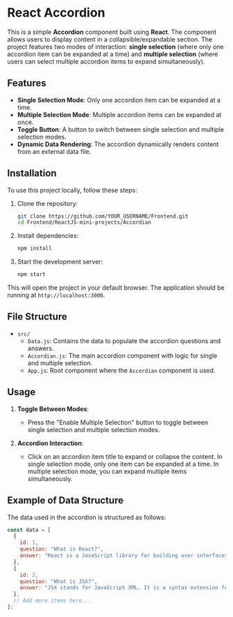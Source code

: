 # React Accordion

This is a simple **Accordion** component built using **React**. The component allows users to display content in a collapsible/expandable section. The project features two modes of interaction: **single selection** (where only one accordion item can be expanded at a time) and **multiple selection** (where users can select multiple accordion items to expand simultaneously).

## Features

- **Single Selection Mode**: Only one accordion item can be expanded at a time.
- **Multiple Selection Mode**: Multiple accordion items can be expanded at once.
- **Toggle Button**: A button to switch between single selection and multiple selection modes.
- **Dynamic Data Rendering**: The accordion dynamically renders content from an external data file.

## Installation

To use this project locally, follow these steps:

1. Clone the repository:
    ```bash
    git clone https://github.com/YOUR_USERNAME/Frontend.git
    cd Frontend/ReactJS-mini-projects/Accordian
    ```

2. Install dependencies:
    ```bash
    npm install
    ```

3. Start the development server:
    ```bash
    npm start
    ```

This will open the project in your default browser. The application should be running at `http://localhost:3000`.

## File Structure

- `src/`
  - `Data.js`: Contains the data to populate the accordion questions and answers.
  - `Accordian.js`: The main accordion component with logic for single and multiple selection.
  - `App.js`: Root component where the `Accordian` component is used.

## Usage

1. **Toggle Between Modes**: 
   - Press the "Enable Multiple Selection" button to toggle between single selection and multiple selection modes.
   
2. **Accordion Interaction**: 
   - Click on an accordion item title to expand or collapse the content. In single selection mode, only one item can be expanded at a time. In multiple selection mode, you can expand multiple items simultaneously.

## Example of Data Structure

The data used in the accordion is structured as follows:

```js
const data = [
  {
    id: 1,
    question: "What is React?",
    answer: "React is a JavaScript library for building user interfaces."
  },
  {
    id: 2,
    question: "What is JSX?",
    answer: "JSX stands for JavaScript XML. It is a syntax extension for JavaScript that looks similar to XML or HTML."
  },
  // Add more items here...
];
